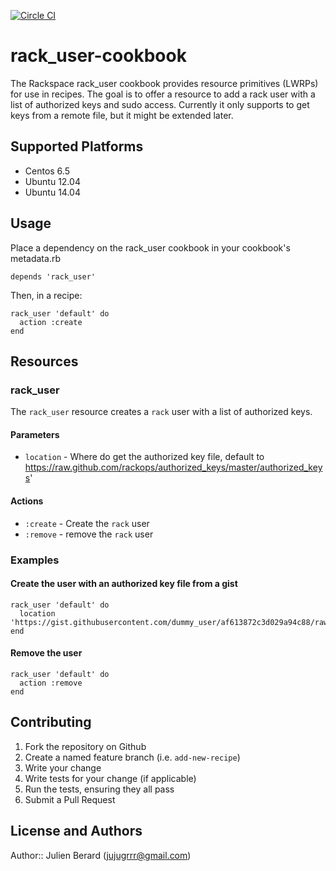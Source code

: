 [![Circle CI](https://circleci.com/gh/rackspace-cookbooks/rack_user.svg?style=svg)](https://circleci.com/gh/rackspace-cookbooks/rack_user)

# rack_user-cookbook

The Rackspace rack_user cookbook provides resource primitives (LWRPs) for use in recipes.
The goal is to offer a resource to add a rack user with a list of authorized keys and sudo access.
Currently it only supports to get keys from a remote file, but it might be extended later.

## Supported Platforms

* Centos 6.5
* Ubuntu 12.04
* Ubuntu 14.04

## Usage

Place a dependency on the rack_user cookbook in your cookbook's metadata.rb
```
depends 'rack_user'
```
Then, in a recipe:

```
rack_user 'default' do
  action :create
end
```

## Resources

### rack_user
The `rack_user` resource creates a `rack` user with a list of authorized keys.

#### Parameters

* `location` - Where do get the authorized key file, default to https://raw.github.com/rackops/authorized_keys/master/authorized_keys'

#### Actions

* `:create` - Create the `rack` user
* `:remove` - remove the `rack` user

### Examples
#### Create the user with an authorized key file from a gist
```
rack_user 'default' do
  location 'https://gist.githubusercontent.com/dummy_user/af613872c3d029a94c88/raw/1d57582215ac6316f55b956691db1dba8339fcdd/test'
end
```
#### Remove the user

```
rack_user 'default' do
  action :remove
end
```

## Contributing

1. Fork the repository on Github
2. Create a named feature branch (i.e. `add-new-recipe`)
3. Write your change
4. Write tests for your change (if applicable)
5. Run the tests, ensuring they all pass
6. Submit a Pull Request

## License and Authors

Author:: Julien Berard (jujugrrr@gmail.com)
